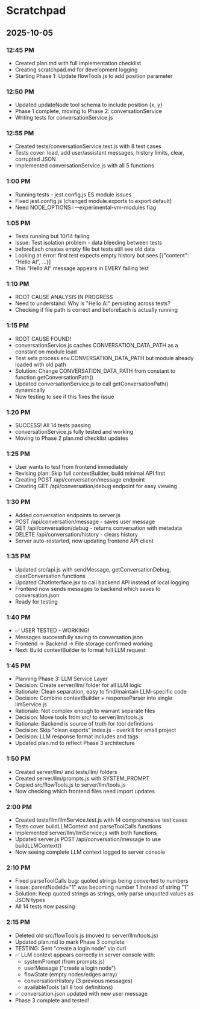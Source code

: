 # Scratchpad

## 2025-10-05

### 12:45 PM
- Created plan.md with full implementation checklist
- Creating scratchpad.md for development logging
- Starting Phase 1: Update flowTools.js to add position parameter

### 12:50 PM
- Updated updateNode tool schema to include position {x, y}
- Phase 1 complete, moving to Phase 2: conversationService
- Writing tests for conversationService.js

### 12:55 PM
- Created tests/conversationService.test.js with 8 test cases
- Tests cover: load, add user/assistant messages, history limits, clear, corrupted JSON
- Implemented conversationService.js with all 5 functions

### 1:00 PM
- Running tests - jest.config.js ES module issues
- Fixed jest.config.js (changed module.exports to export default)
- Need NODE_OPTIONS=--experimental-vm-modules flag

### 1:05 PM
- Tests running but 10/14 failing
- Issue: Test isolation problem - data bleeding between tests
- beforeEach creates empty file but tests still see old data
- Looking at error: first test expects empty history but sees [{"content": "Hello AI", ...}]
- This "Hello AI" message appears in EVERY failing test

### 1:10 PM
- ROOT CAUSE ANALYSIS IN PROGRESS
- Need to understand: Why is "Hello AI" persisting across tests?
- Checking if file path is correct and beforeEach is actually running

### 1:15 PM
- ROOT CAUSE FOUND!
- conversationService.js caches CONVERSATION_DATA_PATH as a constant on module load
- Test sets process.env.CONVERSATION_DATA_PATH but module already loaded with old path
- Solution: Change CONVERSATION_DATA_PATH from constant to function getConversationPath()
- Updated conversationService.js to call getConversationPath() dynamically
- Now testing to see if this fixes the issue

### 1:20 PM
- SUCCESS! All 14 tests passing
- conversationService.js fully tested and working
- Moving to Phase 2 plan.md checklist updates

### 1:25 PM
- User wants to test from frontend immediately
- Revising plan: Skip full contextBuilder, build minimal API first
- Creating POST /api/conversation/message endpoint
- Creating GET /api/conversation/debug endpoint for easy viewing

### 1:30 PM
- Added conversation endpoints to server.js
- POST /api/conversation/message - saves user message
- GET /api/conversation/debug - returns conversation with metadata
- DELETE /api/conversation/history - clears history
- Server auto-restarted, now updating frontend API client

### 1:35 PM
- Updated src/api.js with sendMessage, getConversationDebug, clearConversation functions
- Updated ChatInterface.jsx to call backend API instead of local logging
- Frontend now sends messages to backend which saves to conversation.json
- Ready for testing

### 1:40 PM
- ✅ USER TESTED - WORKING!
- Messages successfully saving to conversation.json
- Frontend → Backend → File storage confirmed working
- Next: Build contextBuilder to format full LLM request

### 1:45 PM
- Planning Phase 3: LLM Service Layer
- Decision: Create server/llm/ folder for all LLM logic
- Rationale: Clean separation, easy to find/maintain LLM-specific code
- Decision: Combine contextBuilder + responseParser into single llmService.js
- Rationale: Not complex enough to warrant separate files
- Decision: Move tools from src/ to server/llm/tools.js
- Rationale: Backend is source of truth for tool definitions
- Decision: Skip "clean exports" index.js - overkill for small project
- Decision: LLM response format includes <thinking> and <response> tags
- Updated plan.md to reflect Phase 3 architecture

### 1:50 PM
- Created server/llm/ and tests/llm/ folders
- Created server/llm/prompts.js with SYSTEM_PROMPT
- Copied src/flowTools.js to server/llm/tools.js
- Now checking which frontend files need import updates

### 2:00 PM
- Created tests/llm/llmService.test.js with 14 comprehensive test cases
- Tests cover buildLLMContext and parseToolCalls functions
- Implemented server/llm/llmService.js with both functions
- Updated server.js POST /api/conversation/message to use buildLLMContext()
- Now seeing complete LLM context logged to server console

### 2:10 PM
- Fixed parseToolCalls bug: quoted strings being converted to numbers
- Issue: parentNodeId="1" was becoming number 1 instead of string "1"
- Solution: Keep quoted strings as strings, only parse unquoted values as JSON types
- All 14 tests now passing

### 2:15 PM
- Deleted old src/flowTools.js (moved to server/llm/tools.js)
- Updated plan.md to mark Phase 3 complete
- TESTING: Sent "create a login node" via curl
- ✅ LLM context appears correctly in server console with:
  - systemPrompt (from prompts.js)
  - userMessage ("create a login node")
  - flowState (empty nodes/edges array)
  - conversationHistory (3 previous messages)
  - availableTools (all 8 tool definitions)
- ✅ conversation.json updated with new user message
- Phase 3 complete and tested!

